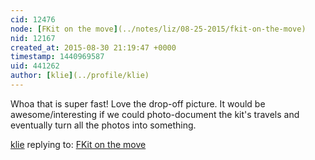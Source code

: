 ```yaml
---
cid: 12476
node: [FKit on the move](../notes/liz/08-25-2015/fkit-on-the-move)
nid: 12167
created_at: 2015-08-30 21:19:47 +0000
timestamp: 1440969587
uid: 441262
author: [klie](../profile/klie)
---
```


Whoa that is super fast!  Love the drop-off picture.  It would be awesome/interesting if we could photo-document the kit's travels and eventually turn all the photos into something.

[klie](../profile/klie) replying to: [FKit on the move](../notes/liz/08-25-2015/fkit-on-the-move)

